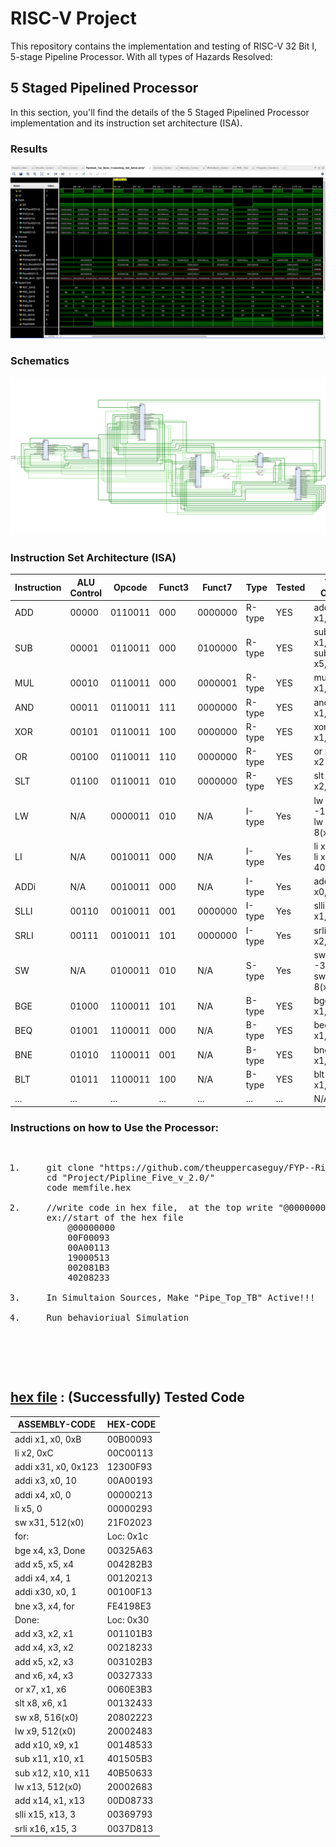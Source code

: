 # RISC-V Project

This repository contains the implementation and testing of RISC-V 32 Bit I, 5-stage Pipeline Processor. With all types of Hazards Resolved:

## 5 Staged Pipelined Processor

In this section, you'll find the details of the 5 Staged Pipelined Processor implementation and its instruction set architecture (ISA).

### Results
![Image](../Media/FiveStagePiplined/Results/Data_Hazards_Compleltly_Solve.png)

### Schematics
![Image](../Media/FiveStagePiplined/Schematic/Schema-1.png)


### Instruction Set Architecture (ISA)

| Instruction | ALU Control | Opcode | Funct3 | Funct7 | Type   | Tested | Test Cases                   |
|-------------|--------|--------|--------|--------|--------|--------|-------------------------------    |
| ADD         | 00000 | 0110011 | 000    | 0000000| R-type | YES    | add x3, x1, x2                      |
| SUB         | 00001 | 0110011 | 000    | 0100000| R-type | YES    | sub x4, x1, x2 <br>sub x5,x2,x1     |
| MUL         | 00010 | 0110011 | 000    | 0000001| R-type | YES    | mul x6, x1, x2     |
| AND         | 00011 | 0110011 | 111    | 0000000| R-type | YES    | and x6, x1, x2                      |
| XOR         | 00101 | 0110011 | 100    | 0000000| R-type | YES    | xor x10, x1, x2                          |
| OR          | 00100 | 0110011 | 110    | 0000000| R-type | YES    | or x7, x1, x2                       |
| SLT         | 01100 | 0110011 | 010    | 0000000| R-type | YES    | slt x11, x2, x1                         |
| LW          |  N/A  | 0000011 | 010    | N/A    | I-type | Yes    | lw x25 -11(x31)<br>lw x12,  8(x10)|
| LI          |  N/A  | 0010011 | 000    | N/A    | I-type | Yes    | li x2, -2 <br>li x10, 400         |
| ADDi        |  N/A  | 0010011 | 000    | N/A    | I-type | Yes    | addi x1, x0, 15                   |
| SLLI        | 00110 | 0010011 | 001    | 0000000| I-type | Yes    | slli x12, x1, 3 |
| SRLI        | 00111 | 0010011 | 101    | 0000000| I-type | Yes    |srli x13, x2, 3       |
| SW          |  N/A  | 0100011 | 010    | N/A    | S-type | Yes    | sw x6, -3(x31)<br>sw x4,  8(x10)  |
| BGE         | 01000 | 1100011 | 101    | N/A    | B-type | YES    | bge x2, x1, -56                       |
| BEQ         | 01001 | 1100011 | 000    | N/A    | B-type | YES    | beq x1, x1, 56                           |
| BNE         | 01010 | 1100011 | 001    | N/A    | B-type | YES    |bne x2, x1, 12                          |
| BLT         | 01011 | 1100011 | 100    | N/A    | B-type | YES    | blt x2, x1, test2                          |
| ...         |  ...  | ...     | ...    | ...    | ...    | ...    | N/A                               |

### Instructions on how to Use the Processor:


<pre><ol>
<li>    git clone "https://github.com/theuppercaseguy/FYP--Risc-V-32-bit-Matrix-Mac"
    cd "Project/Pipline_Five_v_2.0/"
    code memfile.hex</li>
<li>    //write code in hex file,  at the top write "@00000000".
    ex://start of the hex file
        @00000000
        00F00093
        00A00113
        19000513
        002081B3
        40208233 </li>
<li>    In Simultaion Sources, Make "Pipe_Top_TB" Active!!!</li>
<li>    Run behavioriual Simulation</li></ol>
    

    
</pre>

## [hex file](../../Project/Pipline_Five_v_2.0/memfile.hex) : (Successfully) Tested Code
| ASSEMBLY-CODE | HEX-CODE |
|------------------------|-----------|
|addi x1, x0, 0xB       |00B00093
|li x2, 0xC             |00C00113
|addi x31, x0, 0x123    |12300F93
|addi x3, x0, 10        |00A00193
|addi x4, x0, 0         |00000213
|li x5, 0               |00000293
|sw x31, 512(x0)        |21F02023
|for:                   |Loc: 0x1c
|bge x4, x3, Done       |00325A63
|add x5, x5, x4         |004282B3
|addi x4, x4, 1         |00120213
|addi x30, x0, 1        |00100F13
|bne x3, x4, for        |FE4198E3
|Done:                  |Loc: 0x30
|add x3, x2, x1         |001101B3
|add x4, x3, x2         |00218233
|add x5, x2, x3         |003102B3
|and x6, x4, x3         |00327333
|or x7, x1, x6          |0060E3B3
|slt x8, x6, x1         |00132433
|sw x8, 516(x0)         |20802223
|lw x9, 512(x0)         |20002483
|add x10, x9, x1        |00148533
|sub x11, x10, x1       |401505B3
|sub x12, x10, x11      |40B50633
|lw x13, 512(x0)        |20002683
|add x14, x1, x13       |00D08733
|slli x15, x13, 3       |00369793
|srli x16, x15, 3       |0037D813




